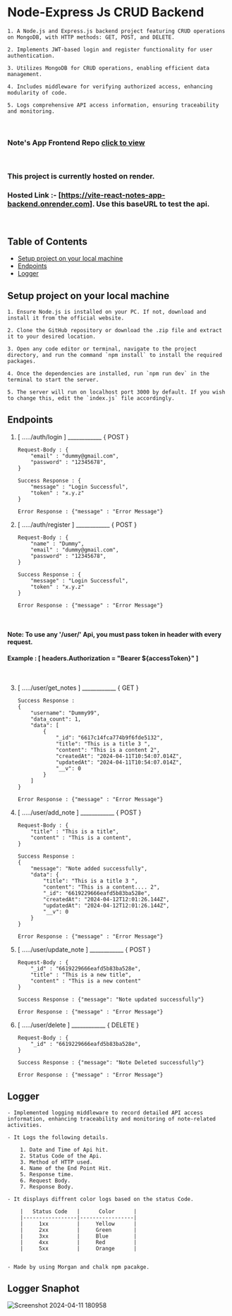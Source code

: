 # Node-Express Js CRUD Backend 

    1. A Node.js and Express.js backend project featuring CRUD operations on MongoDB, with HTTP methods: GET, POST, and DELETE.

    2. Implements JWT-based login and register functionality for user authentication.

    3. Utilizes MongoDB for CRUD operations, enabling efficient data management.

    4. Includes middleware for verifying authorized access, enhancing modularity of code.

    5. Logs comprehensive API access information, ensuring traceability and monitoring.

<br/>

### Note's App Frontend Repo [click to view](https://github.com/rishi058/-Vite-React-Notes-App)

<br/>

### This project is currently hosted on render.
### Hosted Link :- [https://vite-react-notes-app-backend.onrender.com]. Use this baseURL to test the api.

<br/>

## Table of Contents

- [Setup project on your local machine](#Setup-project-on-your-local-machine)
- [Endpoints](#Endpoints)
- [Logger](#Logger)

## Setup project on your local machine

    1. Ensure Node.js is installed on your PC. If not, download and install it from the official website.

    2. Clone the GitHub repository or download the .zip file and extract it to your desired location.

    3. Open any code editor or terminal, navigate to the project directory, and run the command `npm install` to install the required packages.

    4. Once the dependencies are installed, run `npm run dev` in the terminal to start the server.

    5. The server will run on localhost port 3000 by default. If you wish to change this, edit the `index.js` file accordingly.

## Endpoints

1.  [  ...../auth/login  ] ____________ { POST }

        Request-Body : {
            "email" : "dummy@gmail.com",
            "password" : "12345678",
        }

        Success Response : {
            "message" : "Login Successful",
            "token" : "x.y.z"
        }
        
        Error Response : {"message" : "Error Message"}

2.  [  ...../auth/register  ] ____________ { POST }

        Request-Body : {
            "name" : "Dummy",
            "email" : "dummy@gmail.com",
            "password" : "12345678",
        }

        Success Response : {
            "message" : "Login Successful",
            "token" : "x.y.z"
        }
        
        Error Response : {"message" : "Error Message"}

<br/>

#### Note: To use any '/user/' Api, you must pass token in header with every request.
#### Example : [ headers.Authorization = "Bearer ${accessToken}" ]

<br/>

3.  [  ...../user/get_notes  ] ____________ { GET }

        Success Response :
        {
            "username": "Dummy99",
            "data_count": 1,
            "data": [
                {
                    "_id": "6617c14fca774b9f6fde5132",
                    "title": "This is a title 3 ",
                    "content": "This is a content 2",
                    "createdAt": "2024-04-11T10:54:07.014Z",
                    "updatedAt": "2024-04-11T10:54:07.014Z",
                    "__v": 0
                }
            ]
        } 

        Error Response : {"message" : "Error Message"}

4.  [  ...../user/add_note  ] ____________ { POST }

        Request-Body : {
            "title" : "This is a title",
            "content" : "This is a content",
        }

        Success Response : 
        {
            "message": "Note added successfully",
            "data": {
                "title": "This is a title 3 ",
                "content": "This is a content.... 2",
                "_id": "6619229666eafd5b83ba528e",
                "createdAt": "2024-04-12T12:01:26.144Z",
                "updatedAt": "2024-04-12T12:01:26.144Z",
                "__v": 0
            }
        }
        
        Error Response : {"message" : "Error Message"}

4.  [  ...../user/update_note  ] ____________ { POST }

        Request-Body : {
            "_id" : "6619229666eafd5b83ba528e",
            "title" : "This is a new title",
            "content" : "This is a new content"
        }
        
        Success Response : {"message": "Note updated successfully"}
        
        Error Response : {"message" : "Error Message"}

5.  [  ...../user/delete  ] ____________ { DELETE }

        Request-Body : {
            "_id" : "6619229666eafd5b83ba528e",
        }
        
        Success Response : {"message": "Note Deleted successfully"}
        
        Error Response : {"message" : "Error Message"} 

## Logger
    
    - Implemented logging middleware to record detailed API access information, enhancing traceability and monitoring of note-related activities.

    - It Logs the following details.

        1. Date and Time of Api hit.
        2. Status Code of the Api.
        3. Method of HTTP used.
        4. Name of the End Point Hit.
        5. Response time.
        6. Request Body.
        7. Response Body.

    - It displays diffrent color logs based on the status Code.

        |   Status Code   |      Color      |
        |-----------------|-----------------|
        |     1xx         |     Yellow      |
        |     2xx         |     Green       |
        |     3xx         |     Blue        |
        |     4xx         |     Red         |
        |     5xx         |     Orange      |

      
    - Made by using Morgan and chalk npm pacakge.

## Logger Snaphot  
![Screenshot 2024-04-11 180958](https://github.com/rishi058/-Vite-React-Notes-App-Backend/assets/97884033/7ec3a69b-7ae4-45bd-84e8-1f2f4e9b9859)

